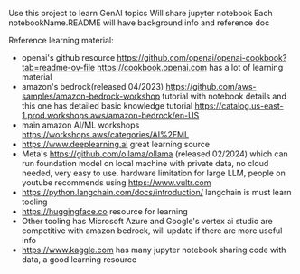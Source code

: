 Use this project to learn GenAI topics
Will share jupyter notebook
Each notebookName.README will have background info and reference doc

Reference learning material:
- openai's github resource https://github.com/openai/openai-cookbook?tab=readme-ov-file https://cookbook.openai.com has a lot of learning material
- amazon's bedrock(released 04/2023) https://github.com/aws-samples/amazon-bedrock-workshop  tutorial with notebook details and this one has detailed basic knowledge tutorial https://catalog.us-east-1.prod.workshops.aws/amazon-bedrock/en-US
- main amazon AI/ML workshops https://workshops.aws/categories/AI%2FML
- https://www.deeplearning.ai great learning source 
- Meta's https://github.com/ollama/ollama (released 02/2024) which can run foundation model on local machine with private data, no cloud needed, very easy to use. hardware limitation for large LLM, people on youtube recommends using https://www.vultr.com
- https://python.langchain.com/docs/introduction/ langchain is must learn tooling
- https://huggingface.co resource for learning
- Other tooling has Microsoft Azure and Google's vertex ai studio are competitive with amazon bedrock, will update if there are more useful info
- https://www.kaggle.com has many jupyter notebook sharing code with data, a good learning resource
